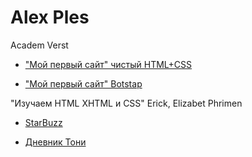 # Alex Ples

Academ Verst

* ["Мой первый сайт" чистый HTML+CSS](https://alexples.github.io/million_html+css_clean/)

* ["Мой  первый сайт" Botstap](https://alexples.github.io/million_bootstap/)

"Изучаем HTML XHTML и CSS" Erick, Elizabet Phrimen

* [StarBuzz](https://alexples.github.io/new_website_starbuzz/)

* [Дневник Тони](https://alexples.github.io/tony/)
